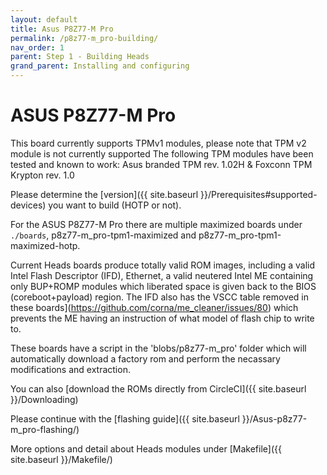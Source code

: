 ```yaml
---
layout: default
title: Asus P8Z77-M Pro
permalink: /p8z77-m_pro-building/
nav_order: 1
parent: Step 1 - Building Heads
grand_parent: Installing and configuring
---
```


ASUS P8Z77-M Pro 
===

This board currently supports TPMv1 modules, please note that TPM v2 module is not currently supported
The following TPM modules have been tested and known to work: Asus branded TPM rev. 1.02H & Foxconn TPM Krypton rev. 1.0

Please determine the [version]({{ site.baseurl }}/Prerequisites#supported-devices) you want to build (HOTP or not).

For the ASUS P8Z77-M Pro there are multiple maximized boards under `./boards`,  p8z77-m_pro-tpm1-maximized and p8z77-m_pro-tpm1-maximized-hotp.

Current Heads boards produce totally valid ROM images, including a valid Intel Flash Descriptor (IFD), Ethernet, a valid neutered Intel ME containing only BUP+ROMP modules which liberated space is given back to the BIOS (coreboot+payload) region. The IFD also has the VSCC table removed in these boards](https://github.com/corna/me_cleaner/issues/80) which prevents the ME having an instruction of what model of flash chip to write to.

These boards have a script in the 'blobs/p8z77-m_pro' folder which will automatically download a factory rom and perform the necassary modifications and extraction.

You can also [download the ROMs directly from CircleCI]({{ site.baseurl }}/Downloading)

Please continue with the [flashing guide]({{ site.baseurl }}/Asus-p8z77-m_pro-flashing/)

More options and detail about Heads modules under [Makefile]({{ site.baseurl }}/Makefile/)
